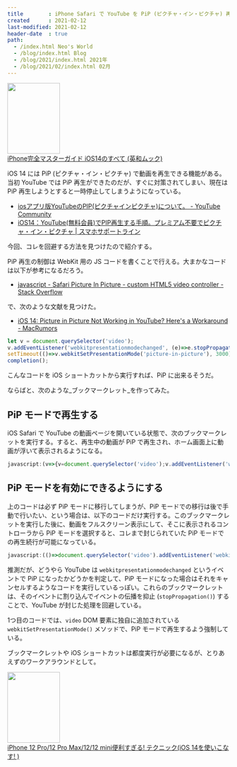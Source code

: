 ```yaml
---
title        : iPhone Safari で YouTube を PiP (ピクチャ・イン・ピクチャ) 再生する方法
created      : 2021-02-12
last-modified: 2021-02-12
header-date  : true
path:
  - /index.html Neo's World
  - /blog/index.html Blog
  - /blog/2021/index.html 2021年
  - /blog/2021/02/index.html 02月
---
```


<div class="ad-amazon">
  <div class="ad-amazon-image">
    <a href="https://www.amazon.co.jp/dp/4865458646?tag=neos21-22&amp;linkCode=osi&amp;th=1&amp;psc=1">
      <img src="https://m.media-amazon.com/images/I/51FpBQn+uwL._SL160_.jpg" width="119" height="160">
    </a>
  </div>
  <div class="ad-amazon-info">
    <div class="ad-amazon-title">
      <a href="https://www.amazon.co.jp/dp/4865458646?tag=neos21-22&amp;linkCode=osi&amp;th=1&amp;psc=1">iPhone完全マスターガイド iOS14のすべて (英和ムック)</a>
    </div>
  </div>
</div>

iOS 14 には PiP (ピクチャ・イン・ピクチャ) で動画を再生できる機能がある。当初 YouTube では PiP 再生ができたのだが、すぐに対策されてしまい、現在は PiP 再生しようとすると一時停止してしまうようになっている。

- [iosアプリ版YouTubeのPIP(ピクチャインピクチャ)について。 - YouTube Community](https://support.google.com/youtube/thread/80947213?hl=ja)
- [iOS14：YouTube(無料会員)でPIP再生する手順。プレミアム不要でピクチャ・イン・ピクチャ | スマホサポートライン](https://sumahosupportline.com/ios14-youtube-pip/)

今回、コレを回避する方法を見つけたので紹介する。

PiP 再生の制御は WebKit 用の JS コードを書くことで行える。大まかなコードは以下が参考になるだろう。

- [javascript - Safari Picture In Picture - custom HTML5 video controller - Stack Overflow](https://stackoverflow.com/questions/39430331/safari-picture-in-picture-custom-html5-video-controller)

で、次のような文献を見つけた。

- [iOS 14: Picture in Picture Not Working in YouTube? Here's a Workaround - MacRumors](https://www.macrumors.com/how-to/picture-in-picture-fix-youtube/)

```javascript
let v = document.querySelector('video');
v.addEventListener('webkitpresentationmodechanged', (e)=>e.stopPropagation(), true);
setTimeout(()=>v.webkitSetPresentationMode('picture-in-picture'), 3000);
completion();
```

こんなコードを iOS ショートカットから実行すれば、PiP に出来るそうだ。

ならばと、次のような_ブックマークレット_を作ってみた。

## PiP モードで再生する

iOS Safari で YouTube の動画ページを開いている状態で、次のブックマークレットを実行する。すると、再生中の動画が PiP で再生され、ホーム画面上に動画が浮いて表示されるようになる。

```javascript
javascript:(v=>{v=document.querySelector('video');v.addEventListener('webkitpresentationmodechanged',e=>e.stopPropagation(),true);setTimeout(()=>v.webkitSetPresentationMode('picture-in-picture'),1000);})();
```

## PiP モードを有効にできるようにする

上のコードは必ず PiP モードに移行してしまうが、PiP モードでの移行は後で手動で行いたい、という場合は、以下のコードだけ実行する。このブックマークレットを実行した後に、動画をフルスクリーン表示にして、そこに表示されるコントローラから PiP モードを選択すると、コレまで封じられていた PiP モードでの再生続行が可能になっている。

```javascript 
javascript:(()=>document.querySelector('video').addEventListener('webkitpresentationmodechanged',e=>e.stopPropagation(),true))();
```

推測だが、どうやら YouTube は `webkitpresentationmodechanged` というイベントで PiP になったかどうかを判定して、PiP モードになった場合はそれをキャンセルするようなコードを実行しているっぽい。これらのブックマークレットは、そのイベントに割り込んでイベントの伝播を抑止 (`stopPropagation()`) することで、YouTube が封じた処理を回避している。

1つ目のコードでは、`video` DOM 要素に独自に追加されている `webkitSetPresentationMode()` メソッドで、PiP モードで再生するよう強制している。

ブックマークレットや iOS ショートカットは都度実行が必要になるが、とりあえずのワークアラウンドとして。

<div class="ad-amazon">
  <div class="ad-amazon-image">
    <a href="https://www.amazon.co.jp/dp/4866364610?tag=neos21-22&amp;linkCode=osi&amp;th=1&amp;psc=1">
      <img src="https://m.media-amazon.com/images/I/51ehfO6+MeL._SL160_.jpg" width="119" height="160">
    </a>
  </div>
  <div class="ad-amazon-info">
    <div class="ad-amazon-title">
      <a href="https://www.amazon.co.jp/dp/4866364610?tag=neos21-22&amp;linkCode=osi&amp;th=1&amp;psc=1">iPhone 12 Pro/12 Pro Max/12/12 mini便利すぎる! テクニック(iOS 14を使いこなす! )</a>
    </div>
  </div>
</div>
